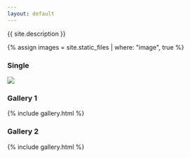 ```yaml
---
layout: default
---
```


{{ site.description }}

{% assign images = site.static_files | where: "image", true %}

### Single
<div class="lgal-gallery">
<a><img class="lgal-peek" src="{{ site.baseurl }}{{ images[1].path }}" /></a>
</div>

### Gallery 1
{% include gallery.html %}

### Gallery 2
{% include gallery.html %}
